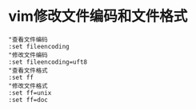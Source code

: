 # vim修改文件编码和文件格式

```vim
"查看文件编码
:set fileencoding
"修改文件编码
:set fileencoding=uft8
"查看文件格式
:set ff
"修改文件格式
:set ff=unix
:set ff=doc
```
